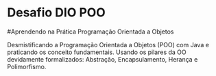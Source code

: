 # Desafio DIO POO

#Aprendendo na Prática Programação Orientada a Objetos

Desmistificando a Programação Orientada a Objetos (POO) com Java e praticando os conceito fundamentais.
Usando os pilares da OO devidamente formalizados: Abstração, Encapsulamento, Herança e Polimorfismo.
